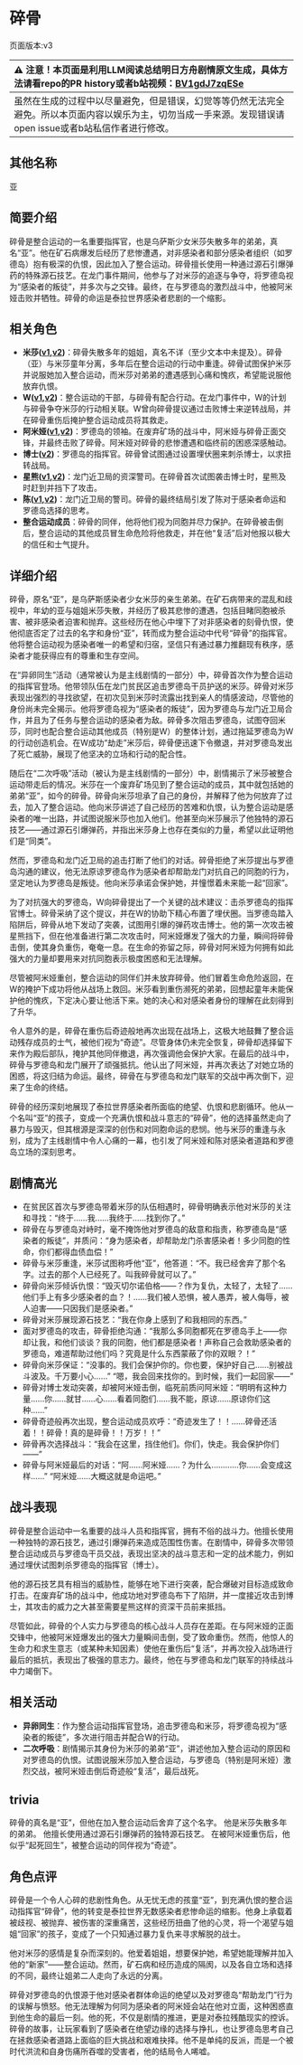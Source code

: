 # 碎骨
页面版本:v3
 

| :warning: 注意！本页面是利用LLM阅读总结明日方舟剧情原文生成，具体方法请看repo的PR history或者b站视频：[BV1gdJ7zqESe](https://www.bilibili.com/video/BV1gdJ7zqESe/)         |
|:----------------------------|
| 虽然在生成的过程中以尽量避免，但是错误，幻觉等等仍然无法完全避免。所以本页面内容以娱乐为主，切勿当成一手来源。发现错误请open issue或者b站私信作者进行修改。|



## 其他名称
亚
## 简要介绍
碎骨是整合运动的一名重要指挥官，也是乌萨斯少女米莎失散多年的弟弟，真名“亚”。他在矿石病爆发后经历了悲惨遭遇，对非感染者和部分感染者组织（如罗德岛）抱有极深的仇恨，因此加入了整合运动。碎骨擅长使用一种通过源石引爆弹药的特殊源石技艺。在龙门事件期间，他参与了对米莎的追逐与争夺，将罗德岛视为“感染者的叛徒”，并多次与之交锋。最终，在与罗德岛的激烈战斗中，他被阿米娅击败并牺牲。碎骨的命运是泰拉世界感染者悲剧的一个缩影。
## 相关角色
-   **米莎([v1](../chars/extended_char_mi_sha.md),[v2](extended_char_mi_sha.md))**：碎骨失散多年的姐姐，真名不详（至少文本中未提及）。碎骨（亚）与米莎童年分离，多年后在整合运动的行动中重逢。碎骨试图保护米莎并说服她加入整合运动，而米莎对弟弟的遭遇感到心痛和愧疚，希望能说服他放弃仇恨。
-   **W([v1](../chars/char_113_cqbw.md),[v2](char_113_cqbw.md))**：整合运动的干部，与碎骨有配合行动。在龙门事件中，W的计划与碎骨争夺米莎的行动相关联。W曾向碎骨提议通过击败博士来逆转战局，并在碎骨重伤后掩护整合运动成员将其救走。
-   **阿米娅([v1](../chars/char_002_amiya.md),[v2](char_002_amiya.md))**：罗德岛的领袖。在废弃矿场的战斗中，阿米娅与碎骨正面交锋，并最终击败了碎骨。阿米娅对碎骨的悲惨遭遇和临终前的困惑深感触动。
-   **博士([v2](extended_char_bo_shi.md))**：罗德岛的指挥官。碎骨曾试图通过设置埋伏圈来刺杀博士，以求扭转战局。
-   **星熊([v1](../chars/char_136_hsguma.md),[v2](char_136_hsguma.md))**：龙门近卫局的资深警司。在碎骨首次试图袭击博士时，星熊及时赶到并挡下了攻击。
-   **陈([v1](../chars/char_010_chen.md),[v2](char_010_chen.md))**：龙门近卫局的警司。碎骨的最终结局引发了陈对于感染者命运和罗德岛选择的思考。
-   **整合运动成员**：碎骨的同伴，他将他们视为同胞并尽力保护。在碎骨被击倒后，整合运动的其他成员冒生命危险将他救走，并在他“复活”后对他报以极大的信任和士气提升。
## 详细介绍
碎骨，原名“亚”，是乌萨斯感染者少女米莎的亲生弟弟。在矿石病带来的混乱和歧视中，年幼的亚与姐姐米莎失散，并经历了极其悲惨的遭遇，包括目睹同胞被杀害、被非感染者迫害和抛弃。这些经历在他心中埋下了对非感染者的刻骨仇恨，使他彻底否定了过去的名字和身份“亚”，转而成为整合运动中代号“碎骨”的指挥官。他将整合运动视为感染者唯一的希望和归宿，坚信只有通过暴力推翻现有秩序，感染者才能获得应有的尊重和生存空间。

在“异卵同生”活动（通常被认为是主线剧情的一部分）中，碎骨首次作为整合运动的指挥官登场。他带领队伍在龙门贫民区追击罗德岛干员护送的米莎。碎骨对米莎表现出强烈的寻找欲望，在初次见到米莎时流露出找到亲人的情感波动，尽管他的身份尚未完全揭示。他将罗德岛视为“感染者的叛徒”，因为罗德岛与龙门近卫局合作，并且为了任务与整合运动的感染者为敌。碎骨多次阻击罗德岛，试图夺回米莎，同时也配合整合运动其他成员（特别是W）的整体计划，通过拖延罗德岛为W的行动创造机会。在W成功“劫走”米莎后，碎骨便迅速下令撤退，并对罗德岛发出了死亡威胁，展现了他坚决的立场和行动的配合性。

随后在“二次呼吸”活动（被认为是主线剧情的一部分）中，剧情揭示了米莎被整合运动带走后的情况。米莎在一个废弃矿场见到了整合运动的成员，其中就包括她的弟弟“亚”，如今的碎骨。碎骨向米莎坦承了自己的身份，并解释了他为何放弃了过去，加入了整合运动。他向米莎讲述了自己经历的苦难和仇恨，认为整合运动是感染者的唯一出路，并试图说服米莎也加入他们。他甚至向米莎展示了他独特的源石技艺——通过源石引爆弹药，并指出米莎身上也存在类似的力量，希望以此证明他们是“同类”。

然而，罗德岛和龙门近卫局的追击打断了他们的对话。碎骨拒绝了米莎提出与罗德岛沟通的建议，他无法原谅罗德岛作为感染者却帮助龙门对抗自己的同胞的行为，坚定地认为罗德岛是叛徒。他向米莎承诺会保护她，并憧憬着未来能一起“回家”。

为了对抗强大的罗德岛，W向碎骨提出了一个关键的战术建议：击杀罗德岛的指挥官博士。碎骨采纳了这个提议，并在W的协助下精心布置了埋伏圈。当罗德岛踏入陷阱后，碎骨从地下发动了突袭，试图用引爆的弹药攻击博士。他的第一次攻击被星熊挡下，但在他准备进行第二次攻击时，阿米娅爆发了强大的力量，瞬间将碎骨击倒，使其身负重伤，奄奄一息。在生命的弥留之际，碎骨对阿米娅为何拥有如此强大的力量却要用来对抗同胞表示极度困惑和无法理解。

尽管被阿米娅重创，整合运动的同伴们并未放弃碎骨。他们冒着生命危险返回，在W的掩护下成功将他从战场上救回。米莎看到重伤濒死的弟弟，回想起童年未能保护他的愧疚，下定决心要让他活下来。她的决心和对感染者身份的理解在此刻得到了升华。

令人意外的是，碎骨在重伤后奇迹般地再次出现在战场上，这极大地鼓舞了整合运动残存成员的士气，被他们视为“奇迹”。尽管身体仍未完全恢复，碎骨却选择留下来作为殿后部队，掩护其他同伴撤退，再次强调他会保护大家。在最后的战斗中，碎骨与罗德岛和龙门展开了顽强抵抗。他认出了阿米娅，并再次表达了对她立场的困惑，将这归结为命运。最终，碎骨在与罗德岛和龙门联军的交战中再次倒下，迎来了生命的终结。

碎骨的经历深刻地展现了泰拉世界感染者所面临的绝望、仇恨和悲剧循环。他从一个名叫“亚”的孩子，变成一个充满仇恨和战斗意志的“碎骨”，他的选择虽然走向了暴力与毁灭，但其根源是深深的创伤和对同胞命运的悲悯。他与米莎的重逢与永别，成为了主线剧情中令人心痛的一幕，也引发了阿米娅和陈对感染者道路和罗德岛立场的深刻思考。
## 剧情高光
* 在贫民区首次与罗德岛带着米莎的队伍相遇时，碎骨明确表示他对米莎的关注和寻找：“终于……我……我终于……找到你了。”
* 碎骨在与罗德岛对峙时，毫不掩饰他对罗德岛的敌意和指责，称罗德岛是“感染者的叛徒”，并质问：“身为感染者，却帮助龙门杀害感染者！多少同胞的性命，你们都得血债血偿！”
* 碎骨与米莎重逢，米莎试图称呼他“亚”，他答道：“不。我已经舍弃了那个名字。过去的那个人已经死了。叫我碎骨就可以了。”
* 碎骨向米莎倾诉仇恨：“毁灭切尔诺伯格——？作为复仇，太轻了，太轻了......他们手上有多少感染者的血？！......我们被人恐惧，被人愚弄，被人侮辱，被人迫害——只因我们是感染者。”
* 碎骨对米莎展现源石技艺：“我在你身上感到了和我相同的东西。”
* 面对罗德岛的攻击，碎骨拒绝沟通：“我那么多同胞都死在罗德岛手上——你却让我，和他们谈谈？我的同胞，他们都是感染者！声称自己会救助感染者的罗德岛，难道帮助过他们吗？究竟是什么东西蒙蔽了你的双眼？！”
* 碎骨向米莎保证：“没事的。我们会保护你的。你也要，保护好自己......别被战斗波及。千万要小心......” “嗯，我会回来找你的。到时候，我们一起回家——”
* 碎骨对博士发动突袭，却被阿米娅击倒，临死前质问阿米娅：“明明有这种力量......你......就甘......心......看着同胞们......我不能，原谅......原谅你们这种......”
* 碎骨奇迹般再次出现，整合运动成员欢呼：“奇迹发生了！！......碎骨还活着！！碎骨！真的是碎骨！！万岁！！”
* 碎骨再次选择战斗：“我会在这里，挡住他们。你们，快走。我会保护你们——”
* 碎骨与阿米娅最后的对话：“阿......阿米娅......？为什么............你......会变成这样......” “阿米娅......大概这就是命运吧。”
## 战斗表现
碎骨是整合运动中一名重要的战斗人员和指挥官，拥有不俗的战斗力。他擅长使用一种独特的源石技艺，通过引爆弹药来造成范围性伤害。在剧情中，碎骨多次带领整合运动成员与罗德岛干员交战，表现出坚决的战斗意志和一定的战术能力，例如通过埋伏试图刺杀罗德岛的指挥官（博士）。

他的源石技艺具有相当的威胁性，能够在地下进行突袭，配合爆破对目标造成致命打击。在废弃矿场的战斗中，他成功地对罗德岛布下了陷阱，并一度接近攻击到博士，其攻击的威力之大甚至需要星熊这样的资深干员前来抵挡。

尽管如此，碎骨的个人实力与罗德岛的核心战斗人员存在差距。在与阿米娅的正面交锋中，他被阿米娅爆发出的强大力量瞬间击倒，受了致命重伤。然而，他惊人的生命力和求生意志（或某种未知因素）使他在重伤后“复活”，并再次投入战场进行最后的抵抗，表现出了极强的意志力。最终，他在与罗德岛和龙门联军的持续战斗中力竭倒下。
## 相关活动
-   **异卵同生**：作为整合运动指挥官登场，追击罗德岛和米莎，将罗德岛视为“感染者的叛徒”，多次进行阻击并配合W的行动。
-   **二次呼吸**：剧情揭示其身份为米莎的弟弟“亚”，讲述他加入整合运动的原因和对罗德岛的仇恨。试图说服米莎加入整合运动，与罗德岛（特别是阿米娅）激烈交战，被阿米娅击倒后奇迹般“复活”，最后战死。
## trivia
碎骨的真名是“亚”，但他在加入整合运动后舍弃了这个名字。
他是米莎失散多年的弟弟。
他擅长使用通过源石引爆弹药的独特源石技艺。
在被阿米娅重伤后，他似乎“起死回生”，被整合运动的同伴视为“奇迹”。
## 角色点评
碎骨是一个令人心碎的悲剧性角色。从无忧无虑的孩童“亚”，到充满仇恨的整合运动指挥官“碎骨”，他的转变是泰拉世界无数感染者悲惨命运的缩影。他身上承载着被歧视、被抛弃、被伤害的深重痛苦，这些经历扭曲了他的心灵，将一个渴望与姐姐“回家”的孩子，变成了一个只知通过暴力复仇来寻求解脱的战士。

他对米莎的感情是复杂而深刻的。他爱着姐姐，想要保护她，希望她能理解并加入他的“新家”——整合运动。然而，矿石病和经历造成的隔阂，以及各自立场和选择的不同，最终让姐弟二人走向了永远的分离。

碎骨对罗德岛的仇恨源于他对感染者群体命运的绝望以及对罗德岛“帮助龙门”行为的误解与愤怒。他无法理解为何同为感染者的阿米娅会站在他对立面，这种困惑直到他生命的最后一刻。他的死，不仅是剧情的推进，更是对泰拉残酷现实的控诉。碎骨的故事，让玩家看到了感染者在绝望边缘的选择与挣扎，也让罗德岛思考自己在拯救感染者道路上面临的巨大挑战和艰难抉择。他不是单纯的反派，而是一个被时代洪流和自身伤痛所吞噬的受害者，他的结局令人唏嘘。